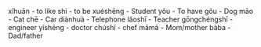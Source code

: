 xǐhuān - to like
shì - to be
xuéshēng - Student
yǒu - To have
gǒu - Dog
māo - Cat
chē - Car
diànhuà - Telephone
lǎoshī - Teacher
gōngchéngshī - engineer
yīshēng - doctor
chúshī - chef
māmā - Mom/mother
bàba - Dad/father
